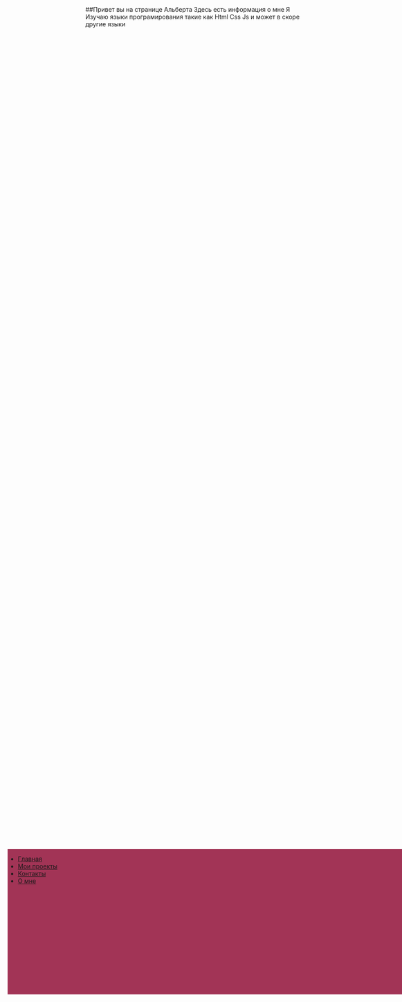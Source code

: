 
<html>
<head>
	<link rel="stylesheet" type="text/css" href="style.css">
	<title></title>
</head>
<body>
<div class="saitbar"
style="
position: absolute;
top: 50vh;
left:5vw;
background: #a23456;
width: 100vh;
height:35vw;
" 
>
<ul class="menu-3">
   <li><a href="#">Главная</a></li>
   <li><a href="#">Мои проекты</a></li>
   <li><a href="#">Контакты</a></li>
   <li><a href="#">О мне</a></li>
</ul>
</div>
##Привет вы на странице Альберта
Здесь есть информация о мне
Я Изучаю языки програмирования такие как Html Css Js и может в скоре другие языки
</body>
</html>

